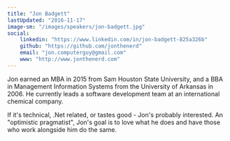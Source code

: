 ```yaml
---
title: "Jon Badgett"
lastUpdated: "2016-11-17"
image-sm: "/images/speakers/jon-badgett.jpg"
social:
    linkedin: "https://www.linkedin.com/in/jon-badgett-825a326b"
    github: "https://github.com/jonthenerd"
    email: "jon.computerguy@gmail.com"
    www: "http://www.jonthenerd.com"
---
```

Jon earned an MBA in 2015 from Sam Houston State University, and a BBA in 
Management Information Systems from the University of Arkansas in 2006. He currently 
leads a software development team at an international chemical company.

If it's technical, .Net related, or tastes good - Jon's probably interested. An 
"optimistic pragmatist", Jon's goal is to love what he does and have those who work 
alongside him do the same.